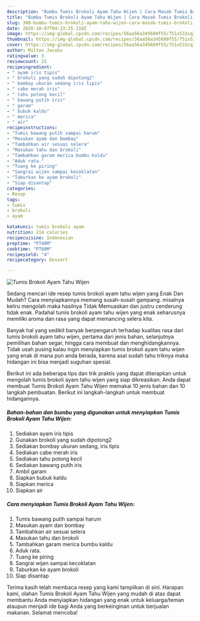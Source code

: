 ```yaml
---
description: "Bumbu Tumis Brokoli Ayam Tahu Wijen | Cara Masak Tumis Brokoli Ayam Tahu Wijen Yang Lezat Sekali"
title: "Bumbu Tumis Brokoli Ayam Tahu Wijen | Cara Masak Tumis Brokoli Ayam Tahu Wijen Yang Lezat Sekali"
slug: 300-bumbu-tumis-brokoli-ayam-tahu-wijen-cara-masak-tumis-brokoli-ayam-tahu-wijen-yang-lezat-sekali
date: 2020-10-07T04:33:25.110Z
image: https://img-global.cpcdn.com/recipes/56aa56a345609f55/751x532cq70/tumis-brokoli-ayam-tahu-wijen-foto-resep-utama.jpg
thumbnail: https://img-global.cpcdn.com/recipes/56aa56a345609f55/751x532cq70/tumis-brokoli-ayam-tahu-wijen-foto-resep-utama.jpg
cover: https://img-global.cpcdn.com/recipes/56aa56a345609f55/751x532cq70/tumis-brokoli-ayam-tahu-wijen-foto-resep-utama.jpg
author: Milton Jacobs
ratingvalue: 3
reviewcount: 15
recipeingredient:
- " ayam iris tipis"
- " brokoli yang sudah dipotong2"
- " bombay ukuran sedang iris tipis"
- " cabe merah iris"
- " tahu potong kecil"
- " bawang putih iris"
- " garam"
- " bubuk kaldu"
- " merica"
- " air"
recipeinstructions:
- "Tumis bawang putih sampai harum"
- "Masukan ayam dan bombay"
- "Tambahkan air sesuai selera"
- "Masukan tahu dan brokoli"
- "Tambahkan garam merica bumbu kaldu"
- "Aduk rata."
- "Tuang ke piring"
- "Sangrai wijen sampai kecoklatan"
- "Taburkan ke ayam brokoli"
- "Siap disantap"
categories:
- Resep
tags:
- tumis
- brokoli
- ayam

katakunci: tumis brokoli ayam 
nutrition: 214 calories
recipecuisine: Indonesian
preptime: "PT40M"
cooktime: "PT60M"
recipeyield: "4"
recipecategory: Dessert

---
```



![Tumis Brokoli Ayam Tahu Wijen](https://img-global.cpcdn.com/recipes/56aa56a345609f55/751x532cq70/tumis-brokoli-ayam-tahu-wijen-foto-resep-utama.jpg)

Sedang mencari ide resep tumis brokoli ayam tahu wijen yang Enak Dan Mudah? Cara menyiapkannya memang susah-susah gampang. misalnya keliru mengolah maka hasilnya Tidak Memuaskan dan justru cenderung tidak enak. Padahal tumis brokoli ayam tahu wijen yang enak seharusnya memiliki aroma dan rasa yang dapat memancing selera kita.

Banyak hal yang sedikit banyak berpengaruh terhadap kualitas rasa dari tumis brokoli ayam tahu wijen, pertama dari jenis bahan, selanjutnya pemilihan bahan segar, hingga cara membuat dan menghidangkannya. Tidak usah pusing kalau ingin menyiapkan tumis brokoli ayam tahu wijen yang enak di mana pun anda berada, karena asal sudah tahu triknya maka hidangan ini bisa menjadi suguhan spesial.




Berikut ini ada beberapa tips dan trik praktis yang dapat diterapkan untuk mengolah tumis brokoli ayam tahu wijen yang siap dikreasikan. Anda dapat membuat Tumis Brokoli Ayam Tahu Wijen memakai 10 jenis bahan dan 10 langkah pembuatan. Berikut ini langkah-langkah untuk membuat hidangannya.

<!--inarticleads1-->

##### Bahan-bahan dan bumbu yang digunakan untuk menyiapkan Tumis Brokoli Ayam Tahu Wijen:

1. Sediakan  ayam iris tipis
1. Gunakan  brokoli yang sudah dipotong2
1. Sediakan  bombay ukuran sedang, iris tipis
1. Sediakan  cabe merah iris
1. Sediakan  tahu potong kecil
1. Sediakan  bawang putih iris
1. Ambil  garam
1. Siapkan  bubuk kaldu
1. Siapkan  merica
1. Siapkan  air




<!--inarticleads2-->

##### Cara menyiapkan Tumis Brokoli Ayam Tahu Wijen:

1. Tumis bawang putih sampai harum
1. Masukan ayam dan bombay
1. Tambahkan air sesuai selera
1. Masukan tahu dan brokoli
1. Tambahkan garam merica bumbu kaldu
1. Aduk rata.
1. Tuang ke piring
1. Sangrai wijen sampai kecoklatan
1. Taburkan ke ayam brokoli
1. Siap disantap




Terima kasih telah membaca resep yang kami tampilkan di sini. Harapan kami, olahan Tumis Brokoli Ayam Tahu Wijen yang mudah di atas dapat membantu Anda menyiapkan hidangan yang enak untuk keluarga/teman ataupun menjadi ide bagi Anda yang berkeinginan untuk berjualan makanan. Selamat mencoba!
